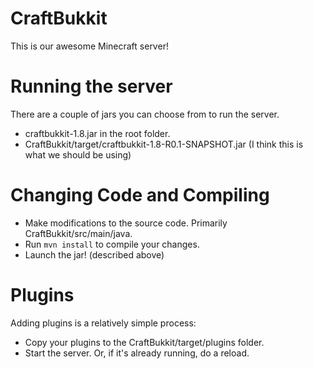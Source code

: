 # CraftBukkit
This is our awesome Minecraft server!

# Running the server
There are a couple of jars you can choose from to run the server.
* craftbukkit-1.8.jar in the root folder.
* CraftBukkit/target/craftbukkit-1.8-R0.1-SNAPSHOT.jar (I think this is what we should be using)

# Changing Code and Compiling
* Make modifications to the source code. Primarily CraftBukkit/src/main/java.
* Run `mvn install` to compile your changes.
* Launch the jar! (described above)

# Plugins
Adding plugins is a relatively simple process:
* Copy your plugins to the CraftBukkit/target/plugins folder.
* Start the server. Or, if it's already running, do a reload.
